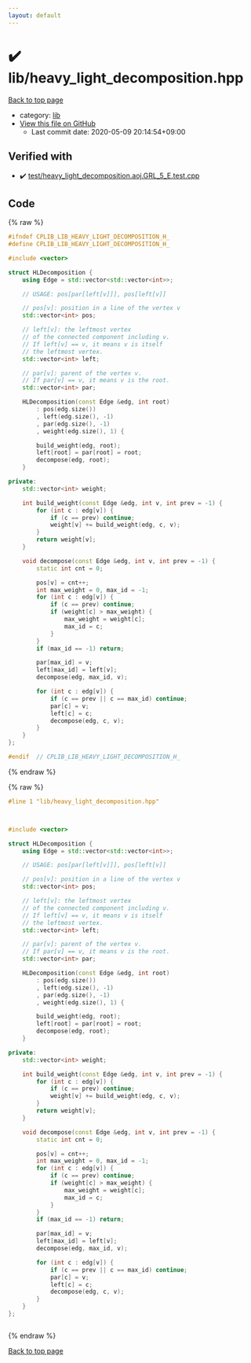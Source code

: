 ```yaml
---
layout: default
---
```


<!-- mathjax config similar to math.stackexchange -->
<script type="text/javascript" async
  src="https://cdnjs.cloudflare.com/ajax/libs/mathjax/2.7.5/MathJax.js?config=TeX-MML-AM_CHTML">
</script>
<script type="text/x-mathjax-config">
  MathJax.Hub.Config({
    TeX: { equationNumbers: { autoNumber: "AMS" }},
    tex2jax: {
      inlineMath: [ ['$','$'] ],
      processEscapes: true
    },
    "HTML-CSS": { matchFontHeight: false },
    displayAlign: "left",
    displayIndent: "2em"
  });
</script>

<script type="text/javascript" src="https://cdnjs.cloudflare.com/ajax/libs/jquery/3.4.1/jquery.min.js"></script>
<script src="https://cdn.jsdelivr.net/npm/jquery-balloon-js@1.1.2/jquery.balloon.min.js" integrity="sha256-ZEYs9VrgAeNuPvs15E39OsyOJaIkXEEt10fzxJ20+2I=" crossorigin="anonymous"></script>
<script type="text/javascript" src="../../assets/js/copy-button.js"></script>
<link rel="stylesheet" href="../../assets/css/copy-button.css" />


# :heavy_check_mark: lib/heavy_light_decomposition.hpp

<a href="../../index.html">Back to top page</a>

* category: <a href="../../index.html#e8acc63b1e238f3255c900eed37254b8">lib</a>
* <a href="{{ site.github.repository_url }}/blob/master/lib/heavy_light_decomposition.hpp">View this file on GitHub</a>
    - Last commit date: 2020-05-09 20:14:54+09:00




## Verified with

* :heavy_check_mark: <a href="../../verify/test/heavy_light_decomposition.aoj.GRL_5_E.test.cpp.html">test/heavy_light_decomposition.aoj.GRL_5_E.test.cpp</a>


## Code

<a id="unbundled"></a>
{% raw %}
```cpp
#ifndef CPLIB_LIB_HEAVY_LIGHT_DECOMPOSITION_H_
#define CPLIB_LIB_HEAVY_LIGHT_DECOMPOSITION_H_

#include <vector>

struct HLDecomposition {
    using Edge = std::vector<std::vector<int>>;

    // USAGE: pos[par[left[v]]], pos[left[v]]

    // pos[v]: position in a line of the vertex v
    std::vector<int> pos;

    // left[v]: the leftmost vertex
    // of the connected component including v.
    // If left[v] == v, it means v is itself
    // the leftmost vertex.
    std::vector<int> left;

    // par[v]: parent of the vertex v.
    // If par[v] == v, it means v is the root.
    std::vector<int> par;

    HLDecomposition(const Edge &edg, int root)
        : pos(edg.size())
        , left(edg.size(), -1)
        , par(edg.size(), -1)
        , weight(edg.size(), 1) {

        build_weight(edg, root);
        left[root] = par[root] = root;
        decompose(edg, root);
    }

private:
    std::vector<int> weight;

    int build_weight(const Edge &edg, int v, int prev = -1) {
        for (int c : edg[v]) {
            if (c == prev) continue;
            weight[v] += build_weight(edg, c, v);
        }
        return weight[v];
    }

    void decompose(const Edge &edg, int v, int prev = -1) {
        static int cnt = 0;

        pos[v] = cnt++;
        int max_weight = 0, max_id = -1;
        for (int c : edg[v]) {
            if (c == prev) continue;
            if (weight[c] > max_weight) {
                max_weight = weight[c];
                max_id = c;
            }
        }
        if (max_id == -1) return;

        par[max_id] = v;
        left[max_id] = left[v];
        decompose(edg, max_id, v);

        for (int c : edg[v]) {
            if (c == prev || c == max_id) continue;
            par[c] = v;
            left[c] = c;
            decompose(edg, c, v);
        }
    }
};

#endif  // CPLIB_LIB_HEAVY_LIGHT_DECOMPOSITION_H_

```
{% endraw %}

<a id="bundled"></a>
{% raw %}
```cpp
#line 1 "lib/heavy_light_decomposition.hpp"



#include <vector>

struct HLDecomposition {
    using Edge = std::vector<std::vector<int>>;

    // USAGE: pos[par[left[v]]], pos[left[v]]

    // pos[v]: position in a line of the vertex v
    std::vector<int> pos;

    // left[v]: the leftmost vertex
    // of the connected component including v.
    // If left[v] == v, it means v is itself
    // the leftmost vertex.
    std::vector<int> left;

    // par[v]: parent of the vertex v.
    // If par[v] == v, it means v is the root.
    std::vector<int> par;

    HLDecomposition(const Edge &edg, int root)
        : pos(edg.size())
        , left(edg.size(), -1)
        , par(edg.size(), -1)
        , weight(edg.size(), 1) {

        build_weight(edg, root);
        left[root] = par[root] = root;
        decompose(edg, root);
    }

private:
    std::vector<int> weight;

    int build_weight(const Edge &edg, int v, int prev = -1) {
        for (int c : edg[v]) {
            if (c == prev) continue;
            weight[v] += build_weight(edg, c, v);
        }
        return weight[v];
    }

    void decompose(const Edge &edg, int v, int prev = -1) {
        static int cnt = 0;

        pos[v] = cnt++;
        int max_weight = 0, max_id = -1;
        for (int c : edg[v]) {
            if (c == prev) continue;
            if (weight[c] > max_weight) {
                max_weight = weight[c];
                max_id = c;
            }
        }
        if (max_id == -1) return;

        par[max_id] = v;
        left[max_id] = left[v];
        decompose(edg, max_id, v);

        for (int c : edg[v]) {
            if (c == prev || c == max_id) continue;
            par[c] = v;
            left[c] = c;
            decompose(edg, c, v);
        }
    }
};



```
{% endraw %}

<a href="../../index.html">Back to top page</a>

